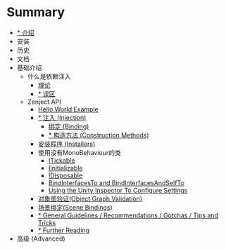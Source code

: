 # Summary

* [* 介绍](Introduction.md)
* 安装
* 历史
* 文档
* 基础介绍
    * 什么是依赖注入
        * [理论](Content/theory.md)
        * [* 误区](.md)
    * Zenject API
        * [Hello World Example](Content/hello-world-example.md)
        * [* 注入 (Injection)](.md)
            * [绑定 (Binding)](Content/binding.md)
            * [* 构造方法 (Construction Methods)](.md)
        * [安装程序 (Installers)](Content/installers.md)
        * 使用没有MonoBehaviour的类
            * [ITickable](Content/itickable.md)
            * [IInitializable](Content/IInitializable.md)
            * [IDisposable](Content/IDisposable.md)
            * [BindInterfacesTo and BindInterfacesAndSelfTo](Content/BindInterfacesTo-and-BindInterfacesAndSelfTo.md)
            * [Using the Unity Inspector To Configure Settings](Content/using-the-unity-inspector-to-configure-settings.md)
        * [对象图验证(Object Graph Validation)](Content/object-graph-validation.md)
        * [场景绑定(Scene Bindings)](Content/scene-bindings.md)
        * [* General Guidelines / Recommendations / Gotchas / Tips and Tricks](.md)
        * [* Further Reading](.md)
* 高级 (Advanced)

